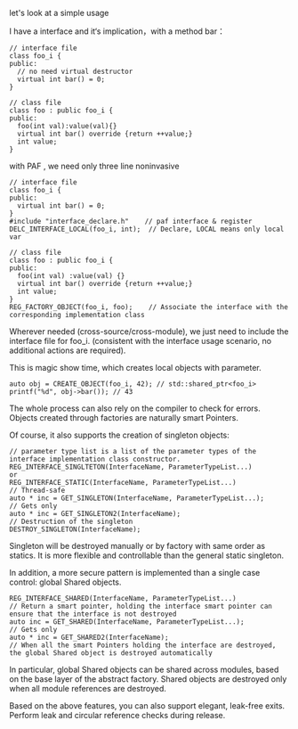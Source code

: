 let's look at a simple usage 

I have a interface and it‘s implication，with a method bar：

    // interface file
    class foo_i {
    public:
      // no need virtual destructor
      virtual int bar() = 0;
    }
    
    // class file
    class foo : public foo_i {
    public:
      foo(int val):value(val){}
      virtual int bar() override {return ++value;}
      int value;
    }


with PAF , we need only three line noninvasive

    // interface file
    class foo_i {
    public:
      virtual int bar() = 0;
    }
    #include "interface_declare.h"    // paf interface & register
    DELC_INTERFACE_LOCAL(foo_i, int);  // Declare, LOCAL means only local var

    // class file
    class foo : public foo_i {
    public:
      foo(int val) :value(val) {}
      virtual int bar() override {return ++value;}
      int value;
    }
    REG_FACTORY_OBJECT(foo_i, foo);    // Associate the interface with the corresponding implementation class

Wherever needed (cross-source/cross-module), we just need to include the interface file for foo_i. (consistent with the interface usage scenario, no additional actions are required).

This is magic show time, which creates local objects with parameter.

    auto obj = CREATE_OBJECT(foo_i, 42); // std::shared_ptr<foo_i>
    printf("%d", obj->bar()); // 43

The whole process can also rely on the compiler to check for errors. Objects created through factories are naturally smart Pointers.

Of course, it also supports the creation of singleton objects:

    // parameter type list is a list of the parameter types of the interface implementation class constructor.
    REG_INTERFACE_SINGLTETON(InterfaceName, ParameterTypeList...)
    or 
    REG_INTERFACE_STATIC(InterfaceName, ParameterTypeList...)
    // Thread-safe
    auto * inc = GET_SINGLETON(InterfaceName, ParameterTypeList...);
    // Gets only
    auto * inc = GET_SINGLETON2(InterfaceName);
    // Destruction of the singleton
    DESTROY_SINGLETON(InterfaceName);

Singleton will be destroyed manually or by factory with same order as statics. 
It is more flexible and controllable than the general static singleton.

In addition, a more secure pattern is implemented than a single case control: global Shared objects.

    REG_INTERFACE_SHARED(InterfaceName, ParameterTypeList...)
    // Return a smart pointer, holding the interface smart pointer can ensure that the interface is not destroyed
    auto inc = GET_SHARED(InterfaceName, ParameterTypeList...); 
    // Gets only
    auto * inc = GET_SHARED2(InterfaceName);
    // When all the smart Pointers holding the interface are destroyed, the global Shared object is destroyed automatically

In particular, global Shared objects can be shared across modules, based on the base layer of the abstract factory. Shared objects are destroyed only when all module references are destroyed.

Based on the above features, you can also support elegant, leak-free exits. Perform leak and circular reference checks during release.
